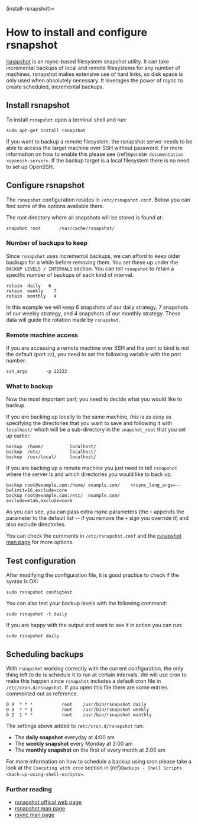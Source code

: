 (install-rsnapshot)=
# How to install and configure rsnapshot

[rsnapshot](https://rsnapshot.org/) is an rsync-based filesystem snapshot utility. It can take incremental backups of local and remote filesystems for any number of machines. rsnapshot makes extensive use of hard links, so disk space is only used when absolutely necessary. It leverages the power of rsync to create scheduled, incremental backups.

## Install rsnapshot

To install `rsnapshot` open a terminal shell and run:

```shell
sudo apt-get install rsnapshot
```

If you want to backup a remote filesystem, the rsnapshot server needs to be able to access the target machine over SSH without password. For more information on how to enable this please see {ref}`OpenSSH documentation <openssh-server>`. If the backup target is a local filesystem there is no need to set up OpenSSH.
 
## Configure rsnapshot

The `rsnapshot` configuration resides in `/etc/rsnapshot.conf`. Below you can find some of the options available there.

The root directory where all snapshots will be stored is found at:

```shell
snapshot_root       /var/cache/rsnapshot/
```

### Number of backups to keep

Since `rsnapshot` uses incremental backups, we can afford to keep older backups for a while before removing them. You set these up under the `BACKUP LEVELS / INTERVALS` section. You can tell `rsnapshot` to retain a specific number of backups of each kind of interval. 

```shell
retain  daily   6
retain  weekly    7
retain  monthly   4
```

In this example we will keep 6 snapshots of our daily strategy, 7 snapshots of our weekly strategy, and 4 snapshots of our monthly strategy. These data will guide the rotation made by `rsnapshot`.

### Remote machine access

If you are accessing a remote machine over SSH and the port to bind is not the default (port `22`), you need to set the following variable with the port number:

```shell
ssh_args       -p 22222
```

### What to backup

Now the most important part; you need to decide what you would like to backup.

If you are backing up locally to the same machine, this is as easy as specifying the directories that you want to save and following it with `localhost/` which will be a sub-directory in the `snapshot_root` that you set up earlier.

```shell
backup  /home/          localhost/
backup  /etc/           localhost/
backup  /usr/local/     localhost/
```

If you are backing up a remote machine you just need to tell `rsnapshot` where the server is and which directories you would like to back up.

```shell
backup root@example.com:/home/ example.com/    +rsync_long_args=--bwlimit=16,exclude=core
backup root@example.com:/etc/  example.com/    exclude=mtab,exclude=core
```

As you can see, you can pass extra rsync parameters (the `+` appends the parameter to the default list -- if you remove the `+` sign you override it) and also exclude directories.

You can check the comments in `/etc/rsnapshot.conf` and the [rsnapshot man page](http://manpages.ubuntu.com/manpages/focal/man1/rsnapshot.1.html) for more options.

## Test configuration

After modifying the configuration file, it is good practice to check if the syntax is OK:

```shell
sudo rsnapshot configtest
```

You can also test your backup levels with the following command:

```shell
sudo rsnapshot -t daily
```

If you are happy with the output and want to see it in action you can run:

```shell
sudo rsnapshot daily
```

## Scheduling backups

With `rsnapshot` working correctly with the current configuration, the only thing left to do is schedule it to run at certain intervals. We will use cron to make this happen since `rsnapshot` includes a default cron file in `/etc/cron.d/rsnapshot`. If you open this file there are some entries commented out as reference.

```text
0 4  * * *           root    /usr/bin/rsnapshot daily
0 3  * * 1           root    /usr/bin/rsnapshot weekly
0 2  1 * *           root    /usr/bin/rsnapshot monthly
```

The settings above added to `/etc/cron.d/rsnapshot` run:

 * The **daily snapshot** everyday at 4:00 am
 * The **weekly snapshot** every Monday at 3:00 am
 * The **monthly snapshot** on the first of every month at 2:00 am

For more information on how to schedule a backup using cron please take a look at the `Executing with cron` section in {ref}`Backups - Shell Scripts <back-up-using-shell-scripts>`.

### Further reading

* [rsnapshot offical web page](https://rsnapshot.org/)
* [rsnapshot man page](http://manpages.ubuntu.com/manpages/focal/man1/rsnapshot.1.html)
* [rsync man page](http://manpages.ubuntu.com/manpages/focal/man1/rsync.1.html)
